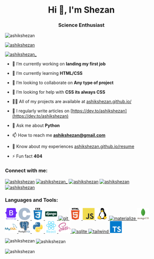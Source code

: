 <h1 align="center">Hi 👋, I'm Shezan</h1>
<h3 align="center">Science Enthusiast</h3>

<p align="left"> <img src="https://komarev.com/ghpvc/?username=ashikshezan&label=Profile%20views&color=0e75b6&style=flat" alt="ashikshezan" /> </p>

<p align="left"> <a href="https://github.com/ryo-ma/github-profile-trophy"><img src="https://github-profile-trophy.vercel.app/?username=ashikshezan" alt="ashikshezan" /></a> </p>

<p align="left"> <a href="https://twitter.com/ashikshezan_" target="blank"><img src="https://img.shields.io/twitter/follow/ashikshezan_?logo=twitter&style=for-the-badge" alt="ashikshezan_" /></a> </p>

- 🔭 I’m currently working on **landing my first job**

- 🌱 I’m currently learning **HTML/CSS**

- 👯 I’m looking to collaborate on **Any type of project**

- 🤝 I’m looking for help with **CSS its always CSS**

- 👨‍💻 All of my projects are available at [ashikshezan.github.io/](ashikshezan.github.io/)

- 📝 I regularly write articles on [https://dev.to/ashikshezan](https://dev.to/ashikshezan)

- 💬 Ask me about **Python**

- 📫 How to reach me **ashikshezan@gmail.com**

- 📄 Know about my experiences [ashikshezan.github.io/resume](ashikshezan.github.io/resume)

- ⚡ Fun fact **404**

<h3 align="left">Connect with me:</h3>
<p align="left">
<a href="https://dev.to/ashikshezan" target="blank"><img align="center" src="https://cdn.jsdelivr.net/npm/simple-icons@3.0.1/icons/dev-dot-to.svg" alt="ashikshezan" height="30" width="40" /></a>
<a href="https://twitter.com/ashikshezan_" target="blank"><img align="center" src="https://cdn.jsdelivr.net/npm/simple-icons@3.0.1/icons/twitter.svg" alt="ashikshezan_" height="30" width="40" /></a>
<a href="https://linkedin.com/in/ashikshezan" target="blank"><img align="center" src="https://cdn.jsdelivr.net/npm/simple-icons@3.0.1/icons/linkedin.svg" alt="ashikshezan" height="30" width="40" /></a>
<a href="https://codesandbox.com/ashikshezan" target="blank"><img align="center" src="https://cdn.jsdelivr.net/npm/simple-icons@3.0.1/icons/codesandbox.svg" alt="ashikshezan" height="30" width="40" /></a>
<a href="https://fb.com/ashikshezan" target="blank"><img align="center" src="https://cdn.jsdelivr.net/npm/simple-icons@3.0.1/icons/facebook.svg" alt="ashikshezan" height="30" width="40" /></a>
</p>

<h3 align="left">Languages and Tools:</h3>
<p align="left"> <a href="https://getbootstrap.com" target="_blank"> <img src="https://raw.githubusercontent.com/devicons/devicon/master/icons/bootstrap/bootstrap-plain-wordmark.svg" alt="bootstrap" width="40" height="40"/> </a> <a href="https://www.cprogramming.com/" target="_blank"> <img src="https://raw.githubusercontent.com/devicons/devicon/master/icons/c/c-original.svg" alt="c" width="40" height="40"/> </a> <a href="https://www.w3schools.com/css/" target="_blank"> <img src="https://raw.githubusercontent.com/devicons/devicon/master/icons/css3/css3-original-wordmark.svg" alt="css3" width="40" height="40"/> </a> <a href="https://www.djangoproject.com/" target="_blank"> <img src="https://raw.githubusercontent.com/devicons/devicon/master/icons/django/django-original.svg" alt="django" width="40" height="40"/> </a> <a href="https://git-scm.com/" target="_blank"> <img src="https://www.vectorlogo.zone/logos/git-scm/git-scm-icon.svg" alt="git" width="40" height="40"/> </a> <a href="https://www.w3.org/html/" target="_blank"> <img src="https://raw.githubusercontent.com/devicons/devicon/master/icons/html5/html5-original-wordmark.svg" alt="html5" width="40" height="40"/> </a> <a href="https://developer.mozilla.org/en-US/docs/Web/JavaScript" target="_blank"> <img src="https://raw.githubusercontent.com/devicons/devicon/master/icons/javascript/javascript-original.svg" alt="javascript" width="40" height="40"/> </a> <a href="https://www.linux.org/" target="_blank"> <img src="https://raw.githubusercontent.com/devicons/devicon/master/icons/linux/linux-original.svg" alt="linux" width="40" height="40"/> </a> <a href="https://materializecss.com/" target="_blank"> <img src="https://raw.githubusercontent.com/prplx/svg-logos/5585531d45d294869c4eaab4d7cf2e9c167710a9/svg/materialize.svg" alt="materialize" width="40" height="40"/> </a> <a href="https://www.mongodb.com/" target="_blank"> <img src="https://raw.githubusercontent.com/devicons/devicon/master/icons/mongodb/mongodb-original-wordmark.svg" alt="mongodb" width="40" height="40"/> </a> <a href="https://www.mysql.com/" target="_blank"> <img src="https://raw.githubusercontent.com/devicons/devicon/master/icons/mysql/mysql-original-wordmark.svg" alt="mysql" width="40" height="40"/> </a> <a href="https://www.postgresql.org" target="_blank"> <img src="https://raw.githubusercontent.com/devicons/devicon/master/icons/postgresql/postgresql-original-wordmark.svg" alt="postgresql" width="40" height="40"/> </a> <a href="https://www.python.org" target="_blank"> <img src="https://raw.githubusercontent.com/devicons/devicon/master/icons/python/python-original.svg" alt="python" width="40" height="40"/> </a> <a href="https://reactjs.org/" target="_blank"> <img src="https://raw.githubusercontent.com/devicons/devicon/master/icons/react/react-original-wordmark.svg" alt="react" width="40" height="40"/> </a> <a href="https://sass-lang.com" target="_blank"> <img src="https://raw.githubusercontent.com/devicons/devicon/master/icons/sass/sass-original.svg" alt="sass" width="40" height="40"/> </a> <a href="https://www.sqlite.org/" target="_blank"> <img src="https://www.vectorlogo.zone/logos/sqlite/sqlite-icon.svg" alt="sqlite" width="40" height="40"/> </a> <a href="https://tailwindcss.com/" target="_blank"> <img src="https://www.vectorlogo.zone/logos/tailwindcss/tailwindcss-icon.svg" alt="tailwind" width="40" height="40"/> </a> <a href="https://www.typescriptlang.org/" target="_blank"> <img src="https://raw.githubusercontent.com/devicons/devicon/master/icons/typescript/typescript-original.svg" alt="typescript" width="40" height="40"/> </a> </p>

<p><img align="left" src="https://github-readme-stats.vercel.app/api/top-langs?username=ashikshezan&show_icons=true&locale=en&layout=compact" alt="ashikshezan" /></p>

<p>&nbsp;<img align="center" src="https://github-readme-stats.vercel.app/api?username=ashikshezan&show_icons=true&locale=en" alt="ashikshezan" /></p>

<p><img align="center" src="https://github-readme-streak-stats.herokuapp.com/?user=ashikshezan&" alt="ashikshezan" /></p>

